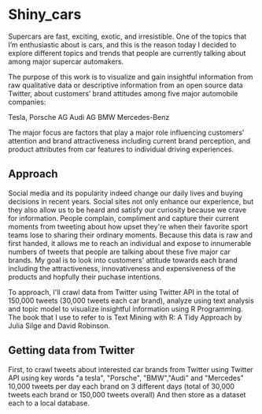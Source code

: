 # Shiny_cars

Supercars are fast, exciting, exotic, and irresistible. One of the topics that I’m enthusiastic about is cars, and this is the reason today I decided to explore different topics and trends that people are currently talking about among major supercar automakers.

The purpose of this work is to visualize and gain insightful information from raw qualitative data or descriptive information from an open source data Twitter, about customers’ brand attitudes among five major automobile companies:

Tesla,
Porsche AG
Audi AG
BMW
Mercedes-Benz

The major focus are factors that play a major role influencing customers’ attention and brand attractiveness including current brand perception, and product attributes from car features to individual driving experiences.

## Approach

Social media and its popularity indeed change our daily lives and buying decisions in recent years. Social sites not only enhance our experience, but they also allow us to be heard and satisfy our curiosity because we crave for information. People complain, compliment and capture their current moments from tweeting about how upset they're when their favorite sport teams lose to sharing their ordinary moments. Because this data is raw and first handed, it allows me to reach an individual and expose to innumerable numbers of tweets that people are talking about these five major car brands. My goal is to look into customers' attitude towards each brand including the attractiveness, innovativeness and expensiveness of the products and hopfully their puchase intentions.

To approach, I'll crawl data from Twitter using Twitter API in the total of 150,000 tweets (30,000 tweets each car brand), analyze using text analysis and topic model to visualize insightful information using R Programming. The book that I use to refer to is Text Mining with R: A Tidy Approach by Julia Silge and David Robinson.

## Getting data from Twitter

First, to crawl tweets about interested car brands from Twitter using Twitter API using key words "a tesla", "Porsche", "BMW","Audi" and "Mercedes" 10,000 tweets per day each brand on 3 different days (total of 30,000 tweets each brand or 150,000 tweets overall) And then store as a dataset each to a local database.



